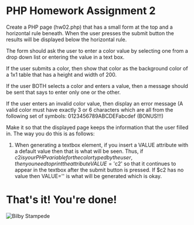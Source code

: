 # PHP Homework Assignment 2

Create a PHP page (hw02.php) that has a small form at the top and a horizontal rule beneath. When the user presses the submit button the results will be displayed below the horizontal rule. 

The form should ask the user to enter a color value by selecting one from a drop down list or entering the value in a text box.

If the user submits a color, then show that color as the background color of a 1x1 table that has a height and width of 200.

If the user BOTH selects a color and enters a value, then a message should be sent that says to enter only one or the other.

If the user enters an invalid color value, then display an error message (A valid color must have exactly 3 or 6 characters which are all from the following set of symbols: 0123456789ABCDEFabcdef (BONUS!!!)

Make it so that the displayed page keeps the information that the user filled in. The way you do this is as follows: 

1.	When generating a textbox element, if you insert a VALUE attribute with a default value then that is what will be seen. Thus, if $c2 is your PHP variable for the color typed by the user, then you need to print the attribute VALUE='$c2' so that it continues to appear in the textbox after the submit button is pressed. If $c2 has no value then VALUE='' is what will be generated which is okay.

# That's it! You're done!
![Bilby Stampede](https://media.giphy.com/media/h8UyZ6FiT0ptC/giphy.gif)

